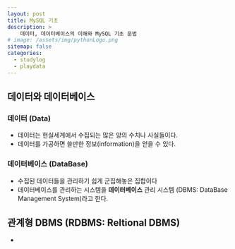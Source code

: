 ```yaml
---
layout: post
title: MySQL 기초
description: >
    데이터, 데이터베이스의 이해와 MySQL 기초 문법
# image: /assets/img/pythonLogo.png
sitemap: false
categories:
  - studylog
  - playdata
---
```


## 데이터와 데이터베이스

### 데이터 (Data)
- 데이터는 현실세계에서 수집되는 많은 양의 수치나 사실들이다.
- 데이터를 가공하면 쓸만한 정보(information)을 얻을 수 있다.

### 데이터베이스 (DataBase)
- 수집된 데이터들을 관리하기 쉽게 군집해놓은 집합이다
- 데이터베이스를 관리하는 시스템을 **데이터베이스** 관리 시스템 (DBMS: DataBase Management System)라고 한다.

## 관계형 DBMS (RDBMS: Reltional DBMS)
- 